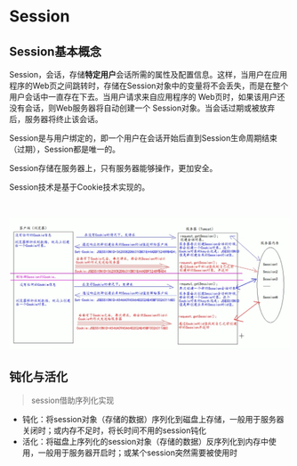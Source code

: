 # Session

## Session基本概念

Session，会话，存储**特定用户**会话所需的属性及配置信息。这样，当用户在应用程序的Web页之间跳转时，存储在Session对象中的变量将不会丢失，而是在整个用户会话中一直存在下去。当用户请求来自应用程序的 Web页时，如果该用户还没有会话，则Web服务器将自动创建一个 Session对象。当会话过期或被放弃后，服务器将终止该会话。

Session是与用户绑定的，即一个用户在会话开始后直到Session生命周期结束（过期），Session都是唯一的。

Session存储在服务器上，只有服务器能够操作，更加安全。

Session技术是基于Cookie技术实现的。

<img :src="$withBase='/img/session-1.png'" class="align-center" />

![](../.vuepress/public/img/session-1.png) 

## 钝化与活化

> session借助序列化实现

- 钝化：将session对象（存储的数据）序列化到磁盘上存储，一般用于服务器关闭时；或内存不足时，将长时间不用的session钝化
- 活化：将磁盘上序列化的session对象（存储的数据）反序列化到内存中使用，一般用于服务器开启时；或某个session突然需要被使用时